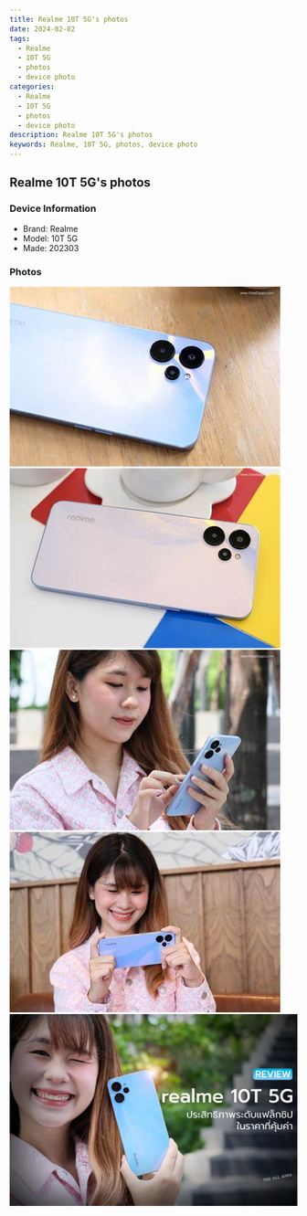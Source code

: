 ```yaml
---
title: Realme 10T 5G's photos
date: 2024-02-02
tags: 
  - Realme
  - 10T 5G
  - photos
  - device photo
categories: 
  - Realme
  - 10T 5G
  - photos
  - device photo
description: Realme 10T 5G's photos
keywords: Realme, 10T 5G, photos, device photo
---
```


## Realme 10T 5G's photos

### Device Information

- Brand: Realme
- Model: 10T 5G
- Made: 202303

### Photos

![/images/best-assets/devices/realme/realme-10t-5g/1.jpg](/images/best-assets/devices/realme/realme-10t-5g/1.jpg)
![/images/best-assets/devices/realme/realme-10t-5g/2.jpg](/images/best-assets/devices/realme/realme-10t-5g/2.jpg)
![/images/best-assets/devices/realme/realme-10t-5g/3.jpg](/images/best-assets/devices/realme/realme-10t-5g/3.jpg)
![/images/best-assets/devices/realme/realme-10t-5g/4.jpg](/images/best-assets/devices/realme/realme-10t-5g/4.jpg)
![/images/best-assets/devices/realme/realme-10t-5g/5.jpg](/images/best-assets/devices/realme/realme-10t-5g/5.jpg)
